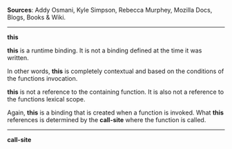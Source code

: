 **Sources**: Addy Osmani, Kyle Simpson, Rebecca Murphey, Mozilla Docs, Blogs, Books & Wiki.

------------------------------------------------------------------------
**this**

**this** is a runtime binding. It is not a binding defined at the time it was written.

In other words, **this** is completely contextual and based on the conditions of the functions invocation.

**this** is not a reference to the containing function. It is also not a reference to the functions lexical scope.

Again, **this** is a binding that is created when a function is invoked. What **this** references is determined by the **call-site** where the function is called.

------------------------------------------------------------------------
**call-site**
